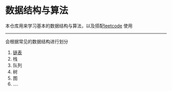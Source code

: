 # 数据结构与算法
本仓库用来学习基本的数据结构与算法，以及搭配[leetcode](https://leetcode.com/)
使用

-----
会根据常见的数据结构进行划分
1. [链表](https://github.com/baijiangLai/DataStructureAndAlgorithm/tree/master/LinkedList)
2. 栈
4. 队列
3. 树
4. 图
5. ....